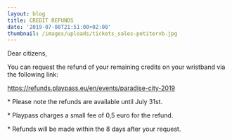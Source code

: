 ```yaml
---
layout: blog
title: CREDIT REFUNDS
date: '2019-07-08T21:51:00+02:00'
thumbnail: /images/uploads/tickets_sales-petitervb.jpg
---
```

Dear citizens, 

You can request the refund of your remaining credits on your wristband via the following link: 

<https://refunds.playpass.eu/en/events/paradise-city-2019>

\* Please note the refunds are available until July 31st.

\* Playpass charges a small fee of 0,5 euro for the refund.

\* Refunds will be made within the 8 days after your request.
